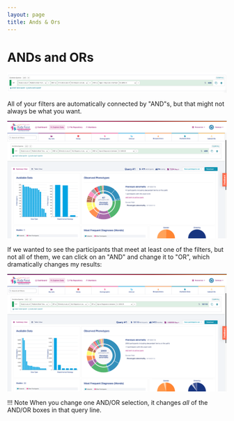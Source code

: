 ```yaml
---
layout: page
title: Ands & Ors
---
```


ANDs and ORs
===============================

![Multiple Filters](../images-kf/KidsFirstPortal_23.png "Multiple Filters")

All of your filters are automatically connected by "AND"s,
but that might not always be what you want.

![AND Filters](../images-kf/KidsFirstPortal_21.png "AND Filters")

If we wanted to see the participants that meet at least one of the filters, but not all of them,
we can click on an "AND" and change it to "OR", which dramatically
changes my results:

![OR Filters](../images-kf/KidsFirstPortal_22.png "OR Filters")

!!! Note
    When you change one AND/OR selection, it changes *all* of the
    AND/OR boxes in that query line.
